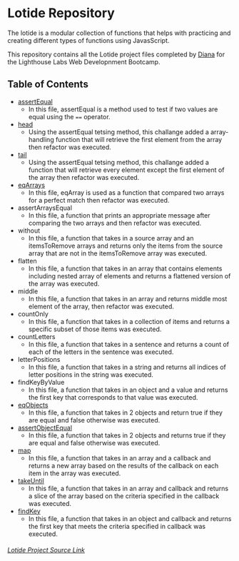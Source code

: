 # Lotide Repository

The lotide is a modular collection of functions that helps with practicing and creating different types of functions using JavasScript.

This repository contains all the Lotide project files completed by [Diana](https://github.com/dialop/lotide) for the Lighthouse Labs Web Developnment Bootcamp.

## Table of Contents

- [assertEqual](/assertEqual.js/)
  - In this file, assertEqual is a method used to test if two values are equal using the `==` operator.
- [head](/head.js/)
  - Using the assertEqual tetsing method, this challange added a array-handling function that will retrieve the first element from the array then refactor was executed.
- [tail](/tail.js/)
  - Using the assertEqual tetsing method, this challange added a function that will retrieve every element except the first element of the array then refactor was executed.
- [eqArrays](/eqArrays.js)
  - In this file, eqArray is used as a function that compared two arrays for a perfect match then refactor was executed.
- assertArraysEqual
  - In this file, a function that prints an appropriate message after comparing the two arrays and then refactor was executed.
- without
  - In this file, a function that takes in a source array and an itemsToRemove arrays and returns only the items from the source array that are not in the itemsToRemove array was executed.
- flatten
  - In this file, a function that takes in an array that contains elements including nested array of elements and returns a flattened version of the array was executed.
- middle
  - In this file, a function that takes in an array and returns middle most element of the array, then refactor was executed.
- countOnly
  - In this file, a function that takes in a collection of items and returns a specific subset of those items was executed.
- countLetters
  - In this file, a function that takes in a sentence and returns a count of each of the letters in the sentence was executed.
- letterPositions
  - In this file, a function that takes in a string and returns all indices of letter positions in the string was executed.
- findKeyByValue
  - In this file, a function that takes in an object and a value and returns the first key that corresponds to that value was executed.
- [eqObjects](/assertEqual.js/)
  - In this file, a function that takes in 2 objects and return true if they are equal and false otherwise was executed.
- [assertObjectEqual](/eqObjects.js/)
  - In this file, a function that takes in 2 objects and returns true if they are equal and false otherwise was executed.
- [map](/map.js/)
  - In this file, a function that takes in an array and a callback and returns a new array based on the results of the callback on each item in the array was executed.
- [takeUntil](/takeUntil.js/)
  - In this file, a function that takes in an array and callback and returns a slice of the array based on the criteria specified in the callback was executed.
- [findKey](/findKey.js/)
  - In this file, a function that takes in an object and callback and returns the first key that meets the criteria specified in callback was executed.

###### [Lotide Project Source Link](https://flex-web.compass.lighthouselabs.ca/projects/lotide/)
